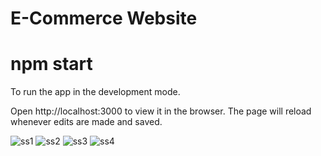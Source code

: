 # E-Commerce Website
# npm start 
To run the app in the development mode.

Open http://localhost:3000 to view it in the browser.
The page will reload whenever edits are made and saved.



![ss1](https://github.com/Dhruv2K20/E-Commerce-Website/assets/101009341/26bfe53b-a284-48f2-bb8f-b847503414e7)
![ss2](https://github.com/Dhruv2K20/E-Commerce-Website/assets/101009341/53976201-2f49-452e-bdea-34154bf16a8a)
![ss3](https://github.com/Dhruv2K20/E-Commerce-Website/assets/101009341/e55fe843-606a-448e-a195-b46777e25589)
![ss4](https://github.com/Dhruv2K20/E-Commerce-Website/assets/101009341/73ccfb7f-ff51-4103-9d0e-578cd3235b09)


